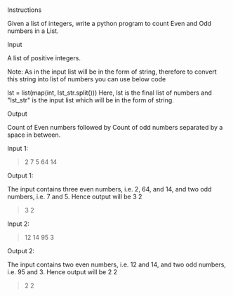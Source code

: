 #
Instructions

Given a list of integers, write a python program to count Even and Odd numbers in a List.

Input

A list of positive integers.

Note: As in the input list will be in the form of string, therefore to convert this string into list of numbers you can use below code

lst = list(map(int, lst_str.split()))
Here, lst is the final list of numbers and "lst_str" is the input list which will be in the form of string.

Output

Count of Even numbers followed by Count of odd numbers separated by a space in between.

Input 1:

>2 7 5 64 14

Output 1:

The input contains three even numbers, i.e. 2, 64, and 14, and two odd numbers, i.e. 7 and 5. Hence output will be 3 2

>3 2

Input 2:

>12 14 95 3

Output 2:

The input contains two even numbers, i.e. 12 and 14, and two odd numbers, i.e. 95 and 3. Hence output will be 2 2

>2 2
